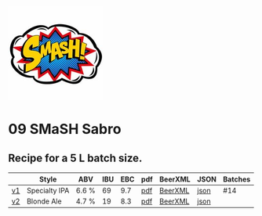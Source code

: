 ![logo](./09_SMaSH_Sabro.jpeg)

# 09 SMaSH Sabro

## Recipe for a 5 L batch size.

|    | Style | ABV | IBU | EBC | pdf | BeerXML | JSON | Batches |
|----|-------|-----|-----|-----|-----|---------|------|---------|
| [v1](./09_SMaSH_Sabro_recipe.md) | Specialty IPA | 6.6 % | 69 | 9.7 | [pdf](./09_SMaSH_Sabro.pdf) | [BeerXML](./09_SMaSH_Sabro.xml) | [json](./09_SMaSH_Sabro.json) | #14 |
| [v2](./09_SMaSH_Sabro_v2_recipe.md) | Blonde Ale | 4.7 % | 19 | 8.3 | [pdf](./09_SMaSH_Sabro_v2.pdf) | [BeerXML](./09_SMaSH_Sabro_v2.xml) | [json](./09_SMaSH_Sabro_v2.json) |  |
